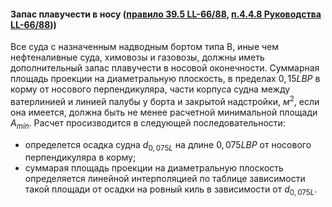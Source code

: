 #### Запас плавучести в носу ([правило 39.5 LL-66/88](/reference/IMO/internationalConvention/LL_66_88.pdf#=117), [п.4.4.8 Руководства LL-66/88](/reference/RMRS/Guidelines/Ships&offshoreInstallations/2-030101-046_LL_66_88.pdf#page=64)))
Все суда с назначенным надводным бортом типа В, иные чем нефтеналивные суда, химовозы и газовозы, должны иметь дополнительный запас плавучести в носовой оконечности. Суммарная площадь проекции на диаметральную плоскость, в пределах $0,15LBP$ в корму от носового перпендикуляра, части корпуса судна между ватерлинией и линией палубы у борта и закрытой надстройки, $м^2$, если она имеется, должна быть не менее расчетной минимальной площади $A_{min}$.  Расчет просизводится в следующей последовательности:
- определется осадка судна $d_{0,075L}$ на длине $0,075LBP$ от носового перпендикуляра в корму;
- суммарая площадь проекции на диаметральную плоскость определяется линейной интерполяцией по таблице зависимости такой площади от осадки на ровный киль в зависимости от $d_{0,075L}$.